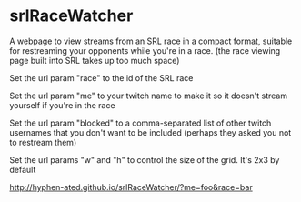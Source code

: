 srlRaceWatcher
==============

A webpage to view streams from an SRL race in a compact format, suitable for restreaming your opponents while you're in a race. (the race viewing page built into SRL takes up too much space)

Set the url param "race" to the id of the SRL race

Set the url param "me" to your twitch name to make it so it doesn't stream yourself if you're in the race

Set the url param "blocked" to a comma-separated list of other twitch usernames that you don't want to be included (perhaps they asked you not to restream them)

Set the url params "w" and "h" to control the size of the grid. It's 2x3 by default

http://hyphen-ated.github.io/srlRaceWatcher/?me=foo&race=bar
